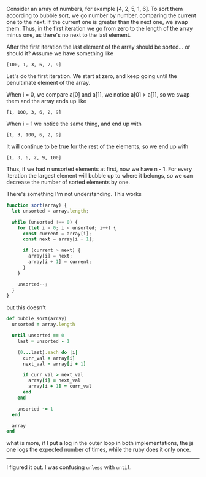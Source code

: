 Consider an array of numbers, for example [4, 2, 5, 1, 6]. To sort them according to bubble sort, we go number by number, comparing the current one to the next. If the current one is greater than the next one, we swap them. Thus, in the first iteration we go from zero to the length of the array minus one, as there's no next to the last element.

After the first iteration the last element of the array should be sorted... or should it? Assume we have something like

```
[100, 1, 3, 6, 2, 9]
```

Let's do the first iteration. We start at zero, and keep going until the penultimate element of the array.

When i = 0, we compare a[0] and a[1], we notice a[0] > a[1], so we swap them and the array ends up like

```
[1, 100, 3, 6, 2, 9]
```

When i = 1 we notice the same thing, and end up with

```
[1, 3, 100, 6, 2, 9]
```

It will continue to be true for the rest of the elements, so we end up with

```
[1, 3, 6, 2, 9, 100]
```

Thus, if we had n unsorted elements at first, now we have n - 1. For every iteration the largest element will bubble up to where it belongs, so we can decrease the number of sorted elements by one.

There's something I'm not understanding. This works

```js
function sort(array) {
  let unsorted = array.length;

  while (unsorted !== 0) {
    for (let i = 0; i < unsorted; i++) {
      const current = array[i];
      const next = array[i + 1];

      if (current > next) {
        array[i] = next;
        array[i + 1] = current;
      }
    }

    unsorted--;
  }
}
```

but this doesn't

```ruby
def bubble_sort(array)
  unsorted = array.length

  until unsorted == 0
    last = unsorted - 1

    (0...last).each do |i|
      curr_val = array[i]
      next_val = array[i + 1]

      if curr_val > next_val
        array[i] = next_val
        array[i + 1] = curr_val
      end
    end

    unsorted -= 1
  end

  array
end
```

what is more, if I put a log in the outer loop in both implementations, the js one logs the expected number of times, while the ruby does it only once.

---

I figured it out. I was confusing `unless` with `until`.